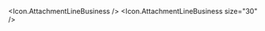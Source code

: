 <script>
  import * as Icon from 'svelte-remix';
</script>

<Icon.AttachmentLineBusiness />
<Icon.AttachmentLineBusiness size="30" />
